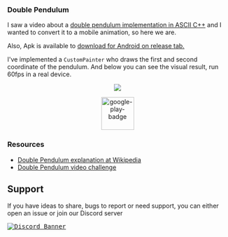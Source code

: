 ### Double Pendulum

I saw a video about a [double pendulum implementation in ASCII C++](https://www.youtube.com/watch?v=DMOK5BS6KJw) and I wanted to convert it to a mobile animation, so here we are.

Also, Apk is available to [download for Android on release tab.](https://github.com/alexrintt/pendulum/releases)

I've implemented a `CustomPainter` who draws the first and second coordinate of the pendulum. And below you can see the visual result, run 60fps in a real device.

<p align="center">
  <kbd>
    <img src="https://user-images.githubusercontent.com/51419598/138587615-53b61319-9b4f-4aa6-a6ae-96be017df168.gif" align="center">
  </kbd>
</p>

<p align="center">
  <a href="https://play.google.com/store/apps/details?id=io.alexrintt.pendulum">
    <img alt="google-play-badge" height="75" src="https://user-images.githubusercontent.com/51419598/169551843-e145e952-3c02-4ba0-9026-93b19b6d77a1.png">
  </a>
</p>

### Resources

- [Double Pendulum explanation at Wikipedia](https://en.wikipedia.org/wiki/Double_pendulum)
- [Double Pendulum video challenge](https://www.youtube.com/watch?v=uWzPe_S-RVE)

## Support

If you have ideas to share, bugs to report or need support, you can either open an issue or join our Discord server

<a href="https://discord.gg/86GDERXZNS">
  <kbd><img src="https://discordapp.com/api/guilds/771498135188799500/widget.png?style=banner2" alt="Discord Banner"/></kbd>
</a>
